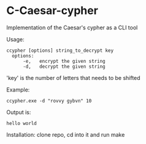 # C-Caesar-cypher
Implementation of the Caesar's cypher as a CLI tool 

Usage: 

    ccypher [options] string_to_decrypt key
      options:
          -e,   encrypt the given string
          -d,   decrypt the given string
'key' is the number of letters that needs to be shifted


Example: 

    ccypher.exe -d "rovvy gybvn" 10
Output is:

    hello world

Installation:
  clone repo, cd into it and run make
